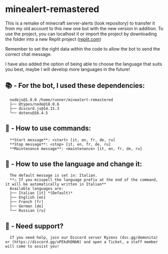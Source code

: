# minealert-remastered
This is a remake of minecraft server-alerts (look repository) to transfer it from my old account to this new one but with the new version in addition.
To use the project, you can localhost it or import the project by downloading the folder into a new Replit project ([replit.com](https://replit.com/~))

Remember to set the right data within the code to allow the bot to send the correct chat message.

I have also added the option of being able to choose the language that suits you best, maybe I will develop more languages in the future!

## 📚 - For the bot, I used these dependencies: ##
      nodejs@1.0.0 /home/runner/minealert-remastered
      ├── @types/node@18.0.6
      ├── discord.js@14.15.3
      └── dotenv@16.4.5

## 📜 - How to use commands: ##
      **Start message**: <start> [it, en, fr, de, ru]
      **Stop message**: <stop> [it, en, fr, de, ru]
      **Maintenance message**: <maintenance> [it, en, fr, de, ru]

## 🎋 - How to use the language and change it: ##
      The default message is set in: Italian.
      **⚠️ If you misspell the language prefix at the end of the command, it will be automatically written in Italian**
      Available languages are:
      ├── Italian [it] *(Default)*
      ├── English [en]
      ├── French [fr]
      ├── German [de]
      └── Russian [ru]

## 🌙 - Need support? ##
      If you need help, join our Discord server Ryzens (dsc.gg/demonita) or (https://discord.gg/xPEkdhDNbN) and open a Ticket, a staff member will come to assist you! 
      
